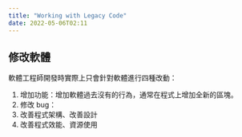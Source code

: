 ```yaml
---
title: "Working with Legacy Code"
date: 2022-05-06T02:11
---
```

## 修改軟體

軟體工程師開發時實際上只會針對軟體進行四種改動：
1. 增加功能：增加軟體過去沒有的行為，通常在程式上增加全新的區塊。
2. 修改 bug：
3. 改善程式架構、改善設計
4. 改善程式效能、資源使用
